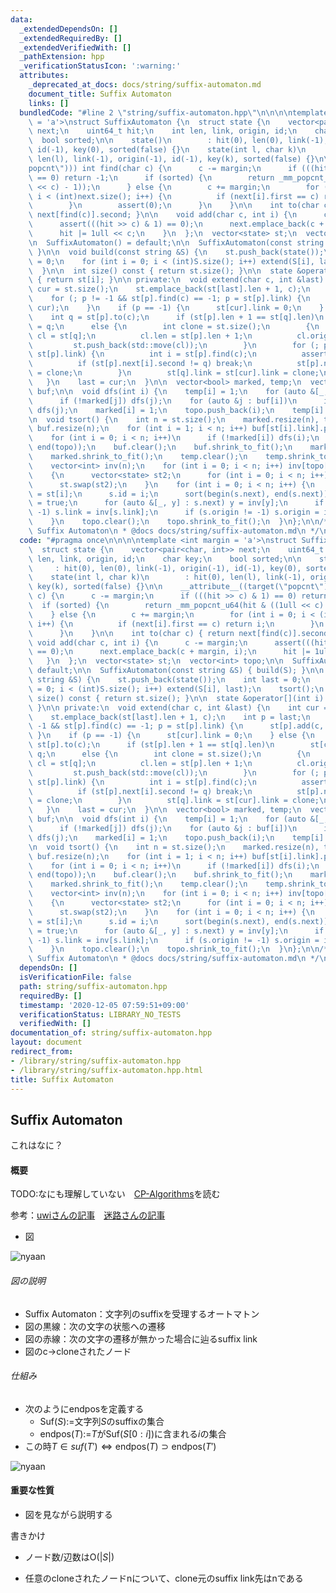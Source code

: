 ```yaml
---
data:
  _extendedDependsOn: []
  _extendedRequiredBy: []
  _extendedVerifiedWith: []
  _pathExtension: hpp
  _verificationStatusIcon: ':warning:'
  attributes:
    _deprecated_at_docs: docs/string/suffix-automaton.md
    document_title: Suffix Automaton
    links: []
  bundledCode: "#line 2 \"string/suffix-automaton.hpp\"\n\n\n\ntemplate <int margin\
    \ = 'a'>\nstruct SuffixAutomaton {\n  struct state {\n    vector<pair<char, int>>\
    \ next;\n    uint64_t hit;\n    int len, link, origin, id;\n    char key;\n  \
    \  bool sorted;\n\n    state()\n        : hit(0), len(0), link(-1), origin(-1),\
    \ id(-1), key(0), sorted(false) {}\n    state(int l, char k)\n        : hit(0),\
    \ len(l), link(-1), origin(-1), id(-1), key(k), sorted(false) {}\n\n    __attribute__((target(\"\
    popcnt\"))) int find(char c) {\n      c -= margin;\n      if (((hit >> c) & 1)\
    \ == 0) return -1;\n      if (sorted) {\n        return _mm_popcnt_u64(hit & ((1ull\
    \ << c) - 1));\n      } else {\n        c += margin;\n        for (int i = 0;\
    \ i < (int)next.size(); i++) {\n          if (next[i].first == c) return i;\n\
    \        }\n        assert(0);\n      }\n    }\n\n    int to(char c) { return\
    \ next[find(c)].second; }\n\n    void add(char c, int i) {\n      c -= margin;\n\
    \      assert(((hit >> c) & 1) == 0);\n      next.emplace_back(c + margin, i);\n\
    \      hit |= 1ull << c;\n    }\n  };\n  vector<state> st;\n  vector<int> topo;\n\
    \n  SuffixAutomaton() = default;\n\n  SuffixAutomaton(const string &S) { build(S);\
    \ }\n\n  void build(const string &S) {\n    st.push_back(state());\n    int last\
    \ = 0;\n    for (int i = 0; i < (int)S.size(); i++) extend(S[i], last);\n    tsort();\n\
    \  }\n\n  int size() const { return st.size(); }\n\n  state &operator[](int i)\
    \ { return st[i]; }\n\n private:\n  void extend(char c, int &last) {\n    int\
    \ cur = st.size();\n    st.emplace_back(st[last].len + 1, c);\n    int p = last;\n\
    \    for (; p != -1 && st[p].find(c) == -1; p = st[p].link) {\n      st[p].add(c,\
    \ cur);\n    }\n    if (p == -1) {\n      st[cur].link = 0;\n    } else {\n  \
    \    int q = st[p].to(c);\n      if (st[p].len + 1 == st[q].len)\n        st[cur].link\
    \ = q;\n      else {\n        int clone = st.size();\n        {\n          state\
    \ cl = st[q];\n          cl.len = st[p].len + 1;\n          cl.origin = q;\n \
    \         st.push_back(std::move(cl));\n        }\n        for (; p != -1; p =\
    \ st[p].link) {\n          int i = st[p].find(c);\n          assert(i != -1);\n\
    \          if (st[p].next[i].second != q) break;\n          st[p].next[i].second\
    \ = clone;\n        }\n        st[q].link = st[cur].link = clone;\n      }\n \
    \   }\n    last = cur;\n  }\n\n  vector<bool> marked, temp;\n  vector<vector<int>>\
    \ buf;\n\n  void dfs(int i) {\n    temp[i] = 1;\n    for (auto &[_, j] : st[i].next)\n\
    \      if (!marked[j]) dfs(j);\n    for (auto &j : buf[i])\n      if (!marked[j])\
    \ dfs(j);\n    marked[i] = 1;\n    topo.push_back(i);\n    temp[i] = 0;\n  }\n\
    \n  void tsort() {\n    int n = st.size();\n    marked.resize(n), temp.resize(n),\
    \ buf.resize(n);\n    for (int i = 1; i < n; i++) buf[st[i].link].push_back(i);\n\
    \    for (int i = 0; i < n; i++)\n      if (!marked[i]) dfs(i);\n    reverse(begin(topo),\
    \ end(topo));\n    buf.clear();\n    buf.shrink_to_fit();\n    marked.clear();\n\
    \    marked.shrink_to_fit();\n    temp.clear();\n    temp.shrink_to_fit();\n\n\
    \    vector<int> inv(n);\n    for (int i = 0; i < n; i++) inv[topo[i]] = i;\n\
    \    {\n      vector<state> st2;\n      for (int i = 0; i < n; i++) st2.emplace_back(std::move(st[topo[i]]));\n\
    \      st.swap(st2);\n    }\n    for (int i = 0; i < n; i++) {\n      state &s\
    \ = st[i];\n      s.id = i;\n      sort(begin(s.next), end(s.next));\n      s.sorted\
    \ = true;\n      for (auto &[_, y] : s.next) y = inv[y];\n      if (s.link !=\
    \ -1) s.link = inv[s.link];\n      if (s.origin != -1) s.origin = inv[s.origin];\n\
    \    }\n    topo.clear();\n    topo.shrink_to_fit();\n  }\n};\n\n/**\n * @brief\
    \ Suffix Automaton\n * @docs docs/string/suffix-automaton.md\n */\n"
  code: "#pragma once\n\n\n\ntemplate <int margin = 'a'>\nstruct SuffixAutomaton {\n\
    \  struct state {\n    vector<pair<char, int>> next;\n    uint64_t hit;\n    int\
    \ len, link, origin, id;\n    char key;\n    bool sorted;\n\n    state()\n   \
    \     : hit(0), len(0), link(-1), origin(-1), id(-1), key(0), sorted(false) {}\n\
    \    state(int l, char k)\n        : hit(0), len(l), link(-1), origin(-1), id(-1),\
    \ key(k), sorted(false) {}\n\n    __attribute__((target(\"popcnt\"))) int find(char\
    \ c) {\n      c -= margin;\n      if (((hit >> c) & 1) == 0) return -1;\n    \
    \  if (sorted) {\n        return _mm_popcnt_u64(hit & ((1ull << c) - 1));\n  \
    \    } else {\n        c += margin;\n        for (int i = 0; i < (int)next.size();\
    \ i++) {\n          if (next[i].first == c) return i;\n        }\n        assert(0);\n\
    \      }\n    }\n\n    int to(char c) { return next[find(c)].second; }\n\n   \
    \ void add(char c, int i) {\n      c -= margin;\n      assert(((hit >> c) & 1)\
    \ == 0);\n      next.emplace_back(c + margin, i);\n      hit |= 1ull << c;\n \
    \   }\n  };\n  vector<state> st;\n  vector<int> topo;\n\n  SuffixAutomaton() =\
    \ default;\n\n  SuffixAutomaton(const string &S) { build(S); }\n\n  void build(const\
    \ string &S) {\n    st.push_back(state());\n    int last = 0;\n    for (int i\
    \ = 0; i < (int)S.size(); i++) extend(S[i], last);\n    tsort();\n  }\n\n  int\
    \ size() const { return st.size(); }\n\n  state &operator[](int i) { return st[i];\
    \ }\n\n private:\n  void extend(char c, int &last) {\n    int cur = st.size();\n\
    \    st.emplace_back(st[last].len + 1, c);\n    int p = last;\n    for (; p !=\
    \ -1 && st[p].find(c) == -1; p = st[p].link) {\n      st[p].add(c, cur);\n   \
    \ }\n    if (p == -1) {\n      st[cur].link = 0;\n    } else {\n      int q =\
    \ st[p].to(c);\n      if (st[p].len + 1 == st[q].len)\n        st[cur].link =\
    \ q;\n      else {\n        int clone = st.size();\n        {\n          state\
    \ cl = st[q];\n          cl.len = st[p].len + 1;\n          cl.origin = q;\n \
    \         st.push_back(std::move(cl));\n        }\n        for (; p != -1; p =\
    \ st[p].link) {\n          int i = st[p].find(c);\n          assert(i != -1);\n\
    \          if (st[p].next[i].second != q) break;\n          st[p].next[i].second\
    \ = clone;\n        }\n        st[q].link = st[cur].link = clone;\n      }\n \
    \   }\n    last = cur;\n  }\n\n  vector<bool> marked, temp;\n  vector<vector<int>>\
    \ buf;\n\n  void dfs(int i) {\n    temp[i] = 1;\n    for (auto &[_, j] : st[i].next)\n\
    \      if (!marked[j]) dfs(j);\n    for (auto &j : buf[i])\n      if (!marked[j])\
    \ dfs(j);\n    marked[i] = 1;\n    topo.push_back(i);\n    temp[i] = 0;\n  }\n\
    \n  void tsort() {\n    int n = st.size();\n    marked.resize(n), temp.resize(n),\
    \ buf.resize(n);\n    for (int i = 1; i < n; i++) buf[st[i].link].push_back(i);\n\
    \    for (int i = 0; i < n; i++)\n      if (!marked[i]) dfs(i);\n    reverse(begin(topo),\
    \ end(topo));\n    buf.clear();\n    buf.shrink_to_fit();\n    marked.clear();\n\
    \    marked.shrink_to_fit();\n    temp.clear();\n    temp.shrink_to_fit();\n\n\
    \    vector<int> inv(n);\n    for (int i = 0; i < n; i++) inv[topo[i]] = i;\n\
    \    {\n      vector<state> st2;\n      for (int i = 0; i < n; i++) st2.emplace_back(std::move(st[topo[i]]));\n\
    \      st.swap(st2);\n    }\n    for (int i = 0; i < n; i++) {\n      state &s\
    \ = st[i];\n      s.id = i;\n      sort(begin(s.next), end(s.next));\n      s.sorted\
    \ = true;\n      for (auto &[_, y] : s.next) y = inv[y];\n      if (s.link !=\
    \ -1) s.link = inv[s.link];\n      if (s.origin != -1) s.origin = inv[s.origin];\n\
    \    }\n    topo.clear();\n    topo.shrink_to_fit();\n  }\n};\n\n/**\n * @brief\
    \ Suffix Automaton\n * @docs docs/string/suffix-automaton.md\n */\n"
  dependsOn: []
  isVerificationFile: false
  path: string/suffix-automaton.hpp
  requiredBy: []
  timestamp: '2020-12-05 07:59:51+09:00'
  verificationStatus: LIBRARY_NO_TESTS
  verifiedWith: []
documentation_of: string/suffix-automaton.hpp
layout: document
redirect_from:
- /library/string/suffix-automaton.hpp
- /library/string/suffix-automaton.hpp.html
title: Suffix Automaton
---
```

## Suffix Automaton

これはなに？

#### 概要

TODO:なにも理解していない　[CP-Algorithms](https://cp-algorithms.com/string/suffix-automaton.html)を読む

参考：[uwiさんの記事](https://w.atwiki.jp/uwicoder/pages/2842.html)　[迷路さんの記事](https://pazzle1230.hatenablog.com/entry/2020/04/10/030325)

- 図

![nyaan](https://nyaannyaan.github.io/library/nyaan.png)

###### 図の説明
- Suffix Automaton：文字列のsuffixを受理するオートマトン
- 図の黒線：次の文字の状態への遷移
- 図の赤線：次の文字の遷移が無かった場合に辿るsuffix link
- 図のc→cloneされたノード

###### 仕組み
- 次のように$\mathrm{endpos}$を定義する
  - $\mathrm{Suf}(S)$:=文字列$S$のsuffixの集合
  - $\mathrm{endpos}(T)$:=$T$が$\mathrm{Suf}(S[0 : i])$に含まれる$i$の集合
- この時$T \in suf(T') \Leftrightarrow \mathrm{endpos}(T) \supset \mathrm{endpos}(T')$

![nyaan](https://nyaannyaan.github.io/library/suffix_link.png)

#### 重要な性質

- 図を見ながら説明する
  


書きかけ　



- ノード数/辺数は$\mathrm{O}(\lvert S\lvert)$

- 任意のcloneされたノードnについて、clone元のsuffix link先はnである